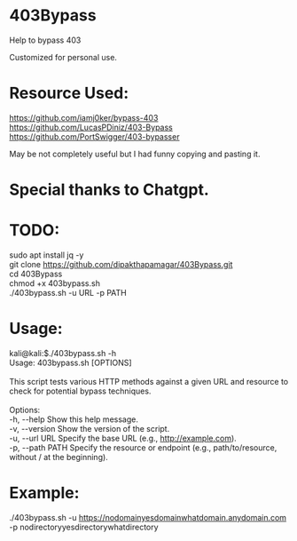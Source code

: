 # 403Bypass
Help to bypass 403

Customized for personal use. 
# Resource Used:
https://github.com/iamj0ker/bypass-403<br />
https://github.com/LucasPDiniz/403-Bypass<br />
https://github.com/PortSwigger/403-bypasser<br />

May be not completely useful but I had funny copying and pasting it.

# Special thanks to Chatgpt.

# TODO:
sudo apt install jq -y<br />
git clone https://github.com/dipakthapamagar/403Bypass.git<br />
cd 403Bypass<br />
chmod +x 403bypass.sh<br />
./403bypass.sh -u URL -p PATH <br />

# Usage:
kali@kali:$./403bypass.sh -h<br />
Usage: 403bypass.sh [OPTIONS]<br />
<br />
This script tests various HTTP methods against a given URL and resource to check for potential bypass techniques.<br />
<br />
Options:<br />
  -h, --help        Show this help message.<br />
  -v, --version     Show the version of the script.<br />
  -u, --url URL     Specify the base URL (e.g., http://example.com).<br />
  -p, --path PATH   Specify the resource or endpoint (e.g., path/to/resource, without / at the beginning).<br />
  
# Example:
./403bypass.sh -u https://nodomainyesdomainwhatdomain.anydomain.com -p nodirectoryyesdirectorywhatdirectory
